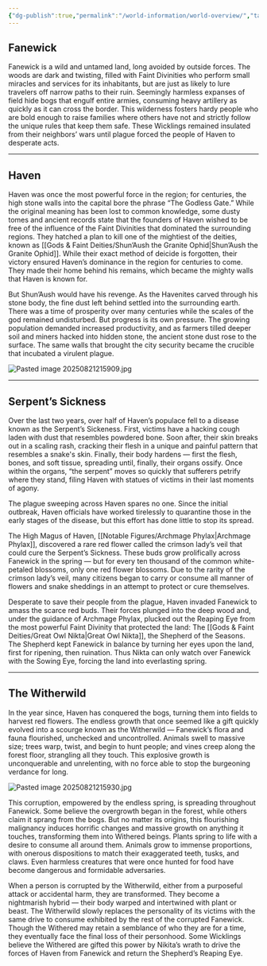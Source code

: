 ```yaml
---
{"dg-publish":true,"permalink":"/world-information/world-overview/","tags":["gardenEntry"]}
---
```



## Fanewick
Fanewick is a wild and untamed land, long avoided by outside forces. The woods are dark and twisting, filled with Faint Divinities who perform small miracles and services for its inhabitants, but are just as likely to lure travelers off narrow paths to their ruin. Seemingly harmless expanses of field hide bogs that engulf entire armies, consuming heavy artillery as quickly as it can cross the border. This wilderness fosters hardy people who are bold enough to raise families where others have not and strictly follow the unique rules that keep them safe. These Wicklings remained insulated from their neighbors’ wars until plague forced the people of Haven to desperate acts.

---
## Haven
Haven was once the most powerful force in the region; for centuries, the high stone walls into the capital bore the phrase “The Godless Gate.” While the original meaning has been lost to common knowledge, some dusty tomes and ancient records state that the founders of Haven wished to be free of the influence of the Faint Divinities that dominated the surrounding regions. They hatched a plan to kill one of the mightiest of the deities, known as [[Gods & Faint Deities/Shun’Aush the Granite Ophid\|Shun’Aush the Granite Ophid]]. While their exact method of deicide is forgotten, their victory ensured Haven’s dominance in the region for centuries to come. They made their home behind his remains, which became the mighty walls that Haven is known for.

But Shun’Aush would have his revenge. As the Havenites carved through his stone body, the fine dust left behind settled into the surrounding earth. There was a time of prosperity over many centuries while the scales of the god remained undisturbed. But progress is its own pressure. The growing population demanded increased productivity, and as farmers tilled deeper soil and miners hacked into hidden stone, the ancient stone dust rose to the surface. The same walls that brought the city security became the crucible that incubated a virulent plague.

![Pasted image 20250821215909.jpg](/img/user/_Assets/Pasted%20image%2020250821215909.jpg)

---

## Serpent’s Sickness
Over the last two years, over half of Haven’s populace fell to a disease known as the Serpent’s Sickeness. First, victims have a hacking cough laden with dust that resembles powdered bone. Soon after, their skin breaks out in a scaling rash, cracking their flesh in a unique and painful pattern that resembles a snake's skin. Finally, their body hardens — first the flesh, bones, and soft tissue, spreading until, finally, their organs ossify. Once within the organs, “the serpent” moves so quickly that sufferers petrify where they stand, filing Haven with statues of victims in their last moments of agony.

The plague sweeping across Haven spares no one. Since the initial outbreak, Haven officials have worked tirelessly to quarantine those in the early stages of the disease, but this effort has done little to stop its spread.

The High Magus of Haven, [[Notable Figures/Archmage Phylax\|Archmage Phylax]], discovered a rare red flower called the crimson lady’s veil that could cure the Serpent’s Sickness. These buds grow prolifically across Fanewick in the spring — but for every ten thousand of the common white-petaled blossoms, only one red flower blossoms. Due to the rarity of the crimson lady’s veil, many citizens began to carry or consume all manner of flowers and snake sheddings in an attempt to protect or cure themselves.

Desperate to save their people from the plague, Haven invaded Fanewick to amass the scarce red buds. Their forces plunged into the deep wood and, under the guidance of Archmage Phylax, plucked out the Reaping Eye from the most powerful Faint Divinity that protected the land: The [[Gods & Faint Deities/Great Owl Nikta\|Great Owl Nikta]], the Shepherd of the Seasons. The Shepherd kept Fanewick in balance by turning her eyes upon the land, first for ripening, then ruination. Thus Nikta can only watch over Fanewick with the Sowing Eye, forcing the land into everlasting spring.

---

## The Witherwild
In the year since, Haven has conquered the bogs, turning them into fields to harvest red flowers. The endless growth that once seemed like a gift quickly evolved into a scourge known as the Witherwild — Fanewick’s flora and fauna flourished, unchecked and uncontrolled. Animals swell to massive size; trees warp, twist, and begin to hunt people; and vines creep along the forest floor, strangling all they touch. This explosive growth is unconquerable and unrelenting, with no force able to stop the burgeoning verdance for long.

![Pasted image 20250821215930.jpg](/img/user/_Assets/Pasted%20image%2020250821215930.jpg)

This corruption, empowered by the endless spring, is spreading throughout Fanewick. Some believe the overgrowth began in the forest, while others claim it sprang from the bogs. But no matter its origins, this flourishing malignancy induces horrific changes and massive growth on anything it touches, transforming them into Withered beings. Plants spring to life with a desire to consume all around them. Animals grow to immense proportions, with onerous dispositions to match their exaggerated teeth, tusks, and claws. Even harmless creatures that were once hunted for food have become dangerous and formidable adversaries.

When a person is corrupted by the Witherwild, either from a purposeful attack or accidental harm, they are transformed. They become a nightmarish hybrid — their body warped and intertwined with plant or beast. The Witherwild slowly replaces the personality of its victims with the same drive to consume exhibited by the rest of the corrupted Fanewick. Though the Withered may retain a semblance of who they are for a time, they eventually face the final loss of their personhood. Some Wicklings believe the Withered are gifted this power by Nikita’s wrath to drive the forces of Haven from Fanewick and return the Shepherd’s Reaping Eye.
